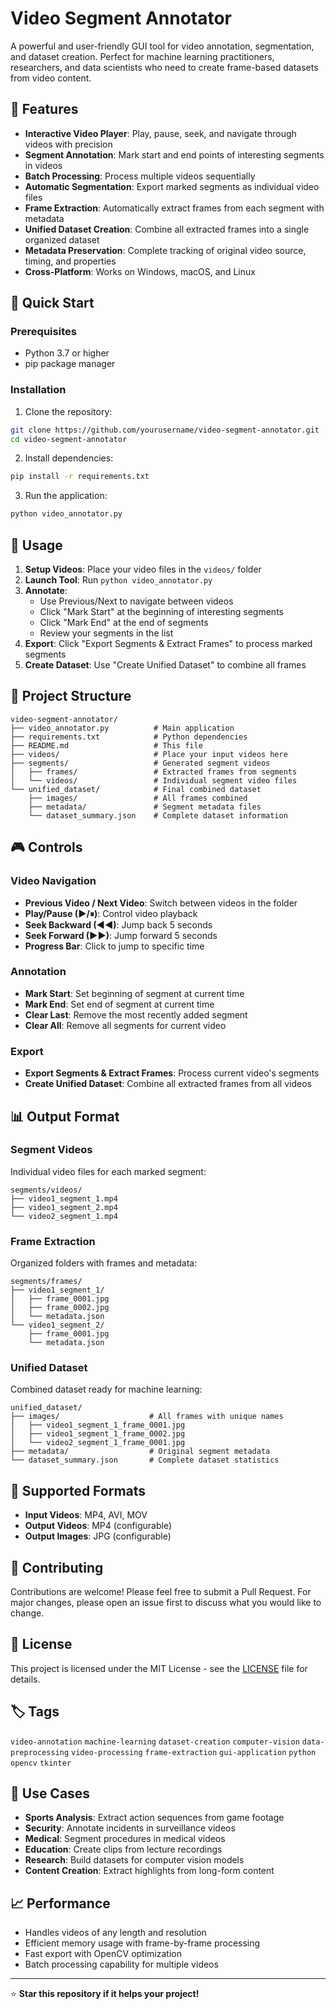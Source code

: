 # Video Segment Annotator

A powerful and user-friendly GUI tool for video annotation, segmentation, and dataset creation. Perfect for machine learning practitioners, researchers, and data scientists who need to create frame-based datasets from video content.

## 🎯 Features

- **Interactive Video Player**: Play, pause, seek, and navigate through videos with precision
- **Segment Annotation**: Mark start and end points of interesting segments in videos
- **Batch Processing**: Process multiple videos sequentially 
- **Automatic Segmentation**: Export marked segments as individual video files
- **Frame Extraction**: Automatically extract frames from each segment with metadata
- **Unified Dataset Creation**: Combine all extracted frames into a single organized dataset
- **Metadata Preservation**: Complete tracking of original video source, timing, and properties
- **Cross-Platform**: Works on Windows, macOS, and Linux

## 🚀 Quick Start

### Prerequisites

- Python 3.7 or higher
- pip package manager

### Installation

1. Clone the repository:
```bash
git clone https://github.com/yourusername/video-segment-annotator.git
cd video-segment-annotator
```

2. Install dependencies:
```bash
pip install -r requirements.txt
```

3. Run the application:
```bash
python video_annotator.py
```

## 📖 Usage

1. **Setup Videos**: Place your video files in the `videos/` folder
2. **Launch Tool**: Run `python video_annotator.py`
3. **Annotate**: 
   - Use Previous/Next to navigate between videos
   - Click "Mark Start" at the beginning of interesting segments
   - Click "Mark End" at the end of segments
   - Review your segments in the list
4. **Export**: Click "Export Segments & Extract Frames" to process marked segments
5. **Create Dataset**: Use "Create Unified Dataset" to combine all frames

## 📁 Project Structure

```
video-segment-annotator/
├── video_annotator.py          # Main application
├── requirements.txt            # Python dependencies
├── README.md                   # This file
├── videos/                     # Place your input videos here
├── segments/                   # Generated segment videos
│   ├── frames/                 # Extracted frames from segments
│   └── videos/                 # Individual segment video files
└── unified_dataset/            # Final combined dataset
    ├── images/                 # All frames combined
    ├── metadata/               # Segment metadata files
    └── dataset_summary.json    # Complete dataset information
```

## 🎮 Controls

### Video Navigation
- **Previous Video / Next Video**: Switch between videos in the folder
- **Play/Pause (▶/⏸)**: Control video playback
- **Seek Backward (◀◀)**: Jump back 5 seconds
- **Seek Forward (▶▶)**: Jump forward 5 seconds
- **Progress Bar**: Click to jump to specific time

### Annotation
- **Mark Start**: Set beginning of segment at current time
- **Mark End**: Set end of segment at current time
- **Clear Last**: Remove the most recently added segment
- **Clear All**: Remove all segments for current video

### Export
- **Export Segments & Extract Frames**: Process current video's segments
- **Create Unified Dataset**: Combine all extracted frames from all videos

## 📊 Output Format

### Segment Videos
Individual video files for each marked segment:
```
segments/videos/
├── video1_segment_1.mp4
├── video1_segment_2.mp4
└── video2_segment_1.mp4
```

### Frame Extraction
Organized folders with frames and metadata:
```
segments/frames/
├── video1_segment_1/
│   ├── frame_0001.jpg
│   ├── frame_0002.jpg
│   └── metadata.json
└── video1_segment_2/
    ├── frame_0001.jpg
    └── metadata.json
```

### Unified Dataset
Combined dataset ready for machine learning:
```
unified_dataset/
├── images/                    # All frames with unique names
│   ├── video1_segment_1_frame_0001.jpg
│   ├── video1_segment_1_frame_0002.jpg
│   └── video2_segment_1_frame_0001.jpg
├── metadata/                  # Original segment metadata
└── dataset_summary.json       # Complete dataset statistics
```

## 🔧 Supported Formats

- **Input Videos**: MP4, AVI, MOV
- **Output Videos**: MP4 (configurable)
- **Output Images**: JPG (configurable)

## 🤝 Contributing

Contributions are welcome! Please feel free to submit a Pull Request. For major changes, please open an issue first to discuss what you would like to change.

## 📄 License

This project is licensed under the MIT License - see the [LICENSE](LICENSE) file for details.

## 🏷️ Tags

`video-annotation` `machine-learning` `dataset-creation` `computer-vision` `data-preprocessing` `video-processing` `frame-extraction` `gui-application` `python` `opencv` `tkinter`

## 🌟 Use Cases

- **Sports Analysis**: Extract action sequences from game footage
- **Security**: Annotate incidents in surveillance videos  
- **Medical**: Segment procedures in medical videos
- **Education**: Create clips from lecture recordings
- **Research**: Build datasets for computer vision models
- **Content Creation**: Extract highlights from long-form content

## 📈 Performance

- Handles videos of any length and resolution
- Efficient memory usage with frame-by-frame processing
- Fast export with OpenCV optimization
- Batch processing capability for multiple videos

---

⭐ **Star this repository if it helps your project!**
